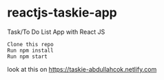 # reactjs-taskie-app
Task/To Do List App with React JS


    Clone this repo
    Run npm install
    Run npm start


look at this on https://taskie-abdullahcok.netlify.com
